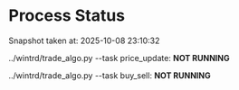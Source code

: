 # Process Status

Snapshot taken at: 2025-10-08 23:10:32

../wintrd/trade_algo.py --task price_update: **NOT RUNNING**

../wintrd/trade_algo.py --task buy_sell: **NOT RUNNING**

